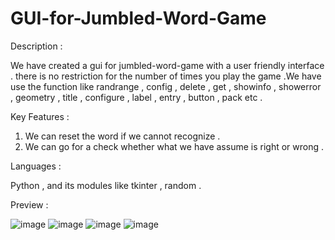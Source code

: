 # GUI-for-Jumbled-Word-Game

Description : 

We have created a gui for jumbled-word-game with a user friendly interface . there is no restriction for the number of times you play the game .We have use the function like randrange , config , delete , get , showinfo , showerror , geometry , title , configure , label , entry , button , pack etc .

Key Features : 

1. We can reset the word if we cannot recognize .
2. We can go for a check whether what we have assume is right or wrong .

Languages : 

Python , and its modules like tkinter , random .

Preview  :

![image](https://user-images.githubusercontent.com/89749348/189471073-3876553f-6e68-49b0-96ff-354b82363fea.png)
![image](https://user-images.githubusercontent.com/89749348/189471084-e501904a-69a8-450f-b11d-bab9ffc00694.png)
![image](https://user-images.githubusercontent.com/89749348/189471095-ea836e96-831c-4d02-ba3e-fc1447286788.png)
![image](https://user-images.githubusercontent.com/89749348/189471102-b282c7c2-c740-4b03-b738-ed82b3a678a0.png)
